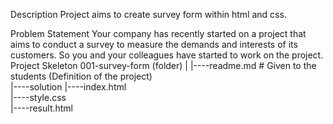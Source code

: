 Description
Project aims to create survey form within html and css.

Problem Statement
Your company has recently started on a project that aims to conduct a survey to measure the demands and interests of its customers. So you and your colleagues have started to work on the project.
Project Skeleton
001-survey-form (folder)
|
|----readme.md         # Given to the students (Definition of the project)          
|----solution
        |----index.html  
        |----style.css   
        |----result.html 